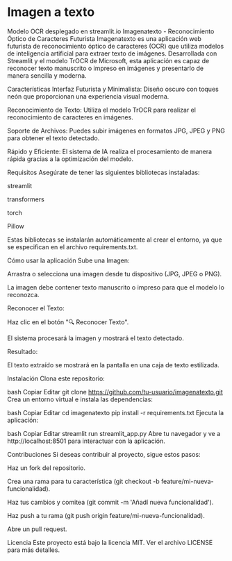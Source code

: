 # Imagen a texto
Modelo OCR desplegado en streamlit.io
Imagenatexto - Reconocimiento Óptico de Caracteres Futurista
Imagenatexto es una aplicación web futurista de reconocimiento óptico de caracteres (OCR) que utiliza modelos de inteligencia artificial para extraer texto de imágenes. Desarrollada con Streamlit y el modelo TrOCR de Microsoft, esta aplicación es capaz de reconocer texto manuscrito o impreso en imágenes y presentarlo de manera sencilla y moderna.

Características
Interfaz Futurista y Minimalista: Diseño oscuro con toques neón que proporcionan una experiencia visual moderna.

Reconocimiento de Texto: Utiliza el modelo TrOCR para realizar el reconocimiento de caracteres en imágenes.

Soporte de Archivos: Puedes subir imágenes en formatos JPG, JPEG y PNG para obtener el texto detectado.

Rápido y Eficiente: El sistema de IA realiza el procesamiento de manera rápida gracias a la optimización del modelo.

Requisitos
Asegúrate de tener las siguientes bibliotecas instaladas:

streamlit

transformers

torch

Pillow

Estas bibliotecas se instalarán automáticamente al crear el entorno, ya que se especifican en el archivo requirements.txt.

Cómo usar la aplicación
Sube una Imagen:

Arrastra o selecciona una imagen desde tu dispositivo (JPG, JPEG o PNG).

La imagen debe contener texto manuscrito o impreso para que el modelo lo reconozca.

Reconocer el Texto:

Haz clic en el botón "🔍 Reconocer Texto".

El sistema procesará la imagen y mostrará el texto detectado.

Resultado:

El texto extraído se mostrará en la pantalla en una caja de texto estilizada.

Instalación
Clona este repositorio:

bash
Copiar
Editar
git clone https://github.com/tu-usuario/imagenatexto.git
Crea un entorno virtual e instala las dependencias:

bash
Copiar
Editar
cd imagenatexto
pip install -r requirements.txt
Ejecuta la aplicación:

bash
Copiar
Editar
streamlit run streamlit_app.py
Abre tu navegador y ve a http://localhost:8501 para interactuar con la aplicación.

Contribuciones
Si deseas contribuir al proyecto, sigue estos pasos:

Haz un fork del repositorio.

Crea una rama para tu característica (git checkout -b feature/mi-nueva-funcionalidad).

Haz tus cambios y comitea (git commit -m 'Añadí nueva funcionalidad').

Haz push a tu rama (git push origin feature/mi-nueva-funcionalidad).

Abre un pull request.

Licencia
Este proyecto está bajo la licencia MIT. Ver el archivo LICENSE para más detalles.
